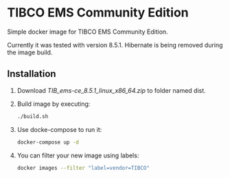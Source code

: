 # TIBCO EMS Community Edition
Simple docker image for TIBCO EMS Community Edition.

Currently it was tested with version 8.5.1.
Hibernate is being removed during the image build.

## Installation

1. Download *TIB_ems-ce_8.5.1_linux_x86_64.zip* to folder named dist.
2. Build image by executing:

    ```bash
    ./build.sh
    ```

3. Use docke-compose to run it:
    
    ```bash
    docker-compose up -d
    ```

4. You can filter your new image using labels:
    
    ```bash
    docker images --filter "label=vendor=TIBCO"
    ```